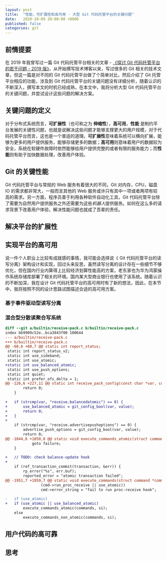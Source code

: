 ```yaml
---
layout: post
title:  "性能，可扩展性和高可用 - 大型 Git 代码托管平台的关键问题"
date:   2020-10-09 20:00:00 +0800
published: false
categories: git
---
```


## 前情提要

在 2019 年我曾写过一篇 Git 代码托管平台相关的文章 - [《探讨 Git 代码托管平台的若干问题 - 2019 版》](https://forcemz.net/git/2019/10/01/ExploreSomeIssuesWithGitHost/)，从开始撰写技术博客以来，写过很多的 Git 相关的技术文章，但这一篇是对不同的 Git 代码托管平台做了个简单对比，然后介绍了 Git 托管平台相应的功能，涉及到 Git 代码托管平台的关键问题没有详细分析，随着认识的不断深入，撰写本文的时机已经成熟，在本文中，我将分析大型 Git 代码托管平台的关键问题，并尝试设计这些问题的解决方案。

## 关键问题的定义

对于分布式系统而言，**可扩展性**（也可称之为 **伸缩性**），**高可用**，**性能** 是制约平台发展的关键性问题，也就是说解决这些问题才能够支撑更大的用户规模，对于代码托管平台而言，这也是一个普适的道理。**可扩展性**意味着系统可以横向扩展，能够为更多的用户提供服务，能够存储更多的数据；**高可用**则意味着用户的数据较为安全，系统在软硬件故障时依然能够给用户提供完整的或者有限的服务能力；而**性能**则有助于加快数据处理，改善用户体验。

## Git 的关键性能

Git 代码托管平台与常规的 Web 服务有着很大的不同，Git 对内存，CPU，磁盘 IO 的需求都非常大，一般而言其他的 Web 服务或许只有其中一项或者两项有较高的需求。另一方面，程序员善于利用各种软件自动化工具，Git 代码托管平台除了需要为自然用户提供服务之外还需要为这些*机器人*提供服务。如何在这么多的请求背景下改善用户体验，解决性能问题也就成了吾辈的责任。



## 解决平台的扩展性

## 实现平台的高可用

说一件个人职业上比较有成就感的事情，我可能会选择说《 Git 代码托管平台的读写分离》架构设计和实现，回过头来反思，虽然读写分离的设计存在一些细节不够优化，但在国内行业内算得上比较经济划算性能高的方案，老东家也为华为鸿蒙操作系统存储库部署了相关的环境。国内某大型商业银行也使用了该系统。随着认识的不断加深，我在设计 Git 代码托管平台的高可用时有了新的想法，因此，在本节中，我将按照不同的设计思路试图描述合适的高可用方案。

### 基于事件驱动型读写分离

### 混合型分散读聚合写系统


```patch
diff --git a/builtin/receive-pack.c b/builtin/receive-pack.c
index bb9909c52e..bca3843f00 100644
--- a/builtin/receive-pack.c
+++ b/builtin/receive-pack.c
@@ -60,6 +60,7 @@ static int report_status;
 static int report_status_v2;
 static int use_sideband;
 static int use_atomic;
+static int use_balanced_atomic;
 static int use_push_options;
 static int quiet;
 static int prefer_ofs_delta = 1;
@@ -226,6 +227,11 @@ static int receive_pack_config(const char *var, const char *value, void *cb)
 		return 0;
 	}
 
+	if (strcmp(var, "receive.balancedatomic") == 0) {
+		use_balanced_atomic = git_config_bool(var, value);
+		return 0;
+	}
+
 	if (strcmp(var, "receive.advertisepushoptions") == 0) {
 		advertise_push_options = git_config_bool(var, value);
 		return 0;
@@ -1844,6 +1850,8 @@ static void execute_commands_atomic(struct command *commands,
 			goto failure;
 	}
 
+	// TODO: check balance-update hook
+
 	if (ref_transaction_commit(transaction, &err)) {
 		rp_error("%s", err.buf);
 		reported_error = "atomic transaction failed";
@@ -1951,7 +1959,7 @@ static void execute_commands(struct command *commands,
 			    (cmd->run_proc_receive || use_atomic))
 				cmd->error_string = "fail to run proc-receive hook";
 
-	if (use_atomic)
+	if (use_atomic || use_balanced_atomic)
 		execute_commands_atomic(commands, si);
 	else
 		execute_commands_non_atomic(commands, si);


```

## 用户代码的高可靠

## 思考
